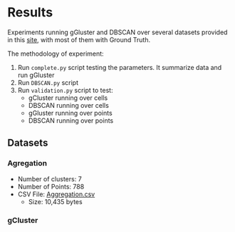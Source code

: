 # Results

Experiments running gGluster and DBSCAN over several datasets provided in this [site](http://cs.uef.fi/sipu/datasets/), with most of them with Ground Truth.

The methodology of experiment:

1. Run `complete.py` script testing the parameters. It summarize data and run gGluster 
2. Run `DBSCAN.py` script
3. Run `validation.py` script to test:
	- gCluster running over cells
	- DBSCAN running over cells
	- gGluster running over points
	- DBSCAN running over points

## Datasets

### Agregation

- Number of clusters: 7
- Number of Points: 788
- CSV File: [Aggregation.csv](../../data/Agregation/devices/Aggregation.csv)
	- Size: 10,435 bytes


### gCluster 